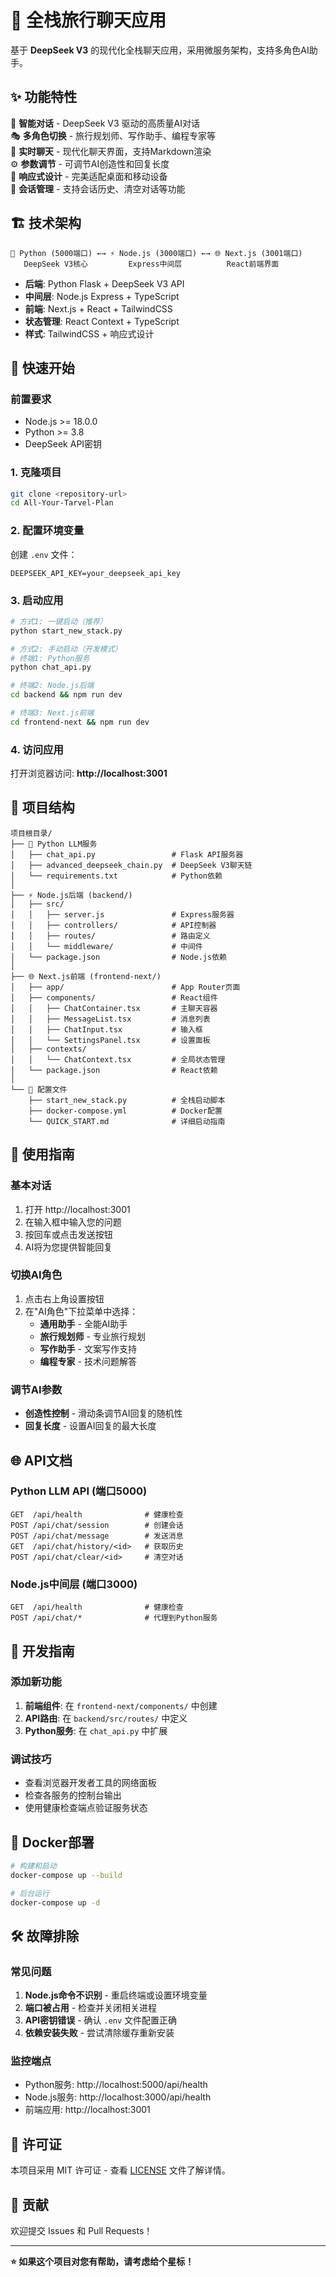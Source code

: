 # 🚀 全栈旅行聊天应用

基于 **DeepSeek V3** 的现代化全栈聊天应用，采用微服务架构，支持多角色AI助手。

## ✨ 功能特性

🤖 **智能对话** - DeepSeek V3 驱动的高质量AI对话  
🎭 **多角色切换** - 旅行规划师、写作助手、编程专家等  
💬 **实时聊天** - 现代化聊天界面，支持Markdown渲染  
⚙️ **参数调节** - 可调节AI创造性和回复长度  
📱 **响应式设计** - 完美适配桌面和移动设备  
🔄 **会话管理** - 支持会话历史、清空对话等功能  

## 🏗️ 技术架构

```
🐍 Python (5000端口) ←→ ⚡ Node.js (3000端口) ←→ 🌐 Next.js (3001端口)
   DeepSeek V3核心         Express中间层          React前端界面
```

- **后端**: Python Flask + DeepSeek V3 API
- **中间层**: Node.js Express + TypeScript 
- **前端**: Next.js + React + TailwindCSS
- **状态管理**: React Context + TypeScript
- **样式**: TailwindCSS + 响应式设计

## 🚀 快速开始

### 前置要求
- Node.js >= 18.0.0
- Python >= 3.8
- DeepSeek API密钥

### 1. 克隆项目
```bash
git clone <repository-url>
cd All-Your-Tarvel-Plan
```

### 2. 配置环境变量
创建 `.env` 文件：
```env
DEEPSEEK_API_KEY=your_deepseek_api_key
```

### 3. 启动应用
```bash
# 方式1: 一键启动（推荐）
python start_new_stack.py

# 方式2: 手动启动（开发模式）
# 终端1: Python服务
python chat_api.py

# 终端2: Node.js后端  
cd backend && npm run dev

# 终端3: Next.js前端
cd frontend-next && npm run dev
```

### 4. 访问应用
打开浏览器访问: **http://localhost:3001**

## 📁 项目结构

```
项目根目录/
├── 🐍 Python LLM服务
│   ├── chat_api.py                 # Flask API服务器
│   ├── advanced_deepseek_chain.py  # DeepSeek V3聊天链
│   └── requirements.txt            # Python依赖
│
├── ⚡ Node.js后端 (backend/)
│   ├── src/
│   │   ├── server.js               # Express服务器
│   │   ├── controllers/            # API控制器
│   │   ├── routes/                 # 路由定义
│   │   └── middleware/             # 中间件
│   └── package.json                # Node.js依赖
│
├── 🌐 Next.js前端 (frontend-next/)
│   ├── app/                        # App Router页面
│   ├── components/                 # React组件
│   │   ├── ChatContainer.tsx       # 主聊天容器
│   │   ├── MessageList.tsx         # 消息列表
│   │   ├── ChatInput.tsx           # 输入框
│   │   └── SettingsPanel.tsx       # 设置面板
│   ├── contexts/
│   │   └── ChatContext.tsx         # 全局状态管理
│   └── package.json                # React依赖
│
└── 🔧 配置文件
    ├── start_new_stack.py          # 全栈启动脚本
    ├── docker-compose.yml          # Docker配置
    └── QUICK_START.md              # 详细启动指南
```

## 🎯 使用指南

### 基本对话
1. 打开 http://localhost:3001
2. 在输入框中输入您的问题
3. 按回车或点击发送按钮
4. AI将为您提供智能回复

### 切换AI角色
1. 点击右上角设置按钮
2. 在"AI角色"下拉菜单中选择：
   - **通用助手** - 全能AI助手
   - **旅行规划师** - 专业旅行规划
   - **写作助手** - 文案写作支持
   - **编程专家** - 技术问题解答

### 调节AI参数
- **创造性控制** - 滑动条调节AI回复的随机性
- **回复长度** - 设置AI回复的最大长度

## 🌐 API文档

### Python LLM API (端口5000)
```
GET  /api/health              # 健康检查
POST /api/chat/session        # 创建会话
POST /api/chat/message        # 发送消息
GET  /api/chat/history/<id>   # 获取历史
POST /api/chat/clear/<id>     # 清空对话
```

### Node.js中间层 (端口3000)
```
GET  /api/health              # 健康检查
POST /api/chat/*              # 代理到Python服务
```

## 🔧 开发指南

### 添加新功能
1. **前端组件**: 在 `frontend-next/components/` 中创建
2. **API路由**: 在 `backend/src/routes/` 中定义
3. **Python服务**: 在 `chat_api.py` 中扩展

### 调试技巧
- 查看浏览器开发者工具的网络面板
- 检查各服务的控制台输出
- 使用健康检查端点验证服务状态

## 🐳 Docker部署

```bash
# 构建和启动
docker-compose up --build

# 后台运行
docker-compose up -d
```

## 🛠️ 故障排除

### 常见问题
1. **Node.js命令不识别** - 重启终端或设置环境变量
2. **端口被占用** - 检查并关闭相关进程
3. **API密钥错误** - 确认 `.env` 文件配置正确
4. **依赖安装失败** - 尝试清除缓存重新安装

### 监控端点
- Python服务: http://localhost:5000/api/health
- Node.js服务: http://localhost:3000/api/health  
- 前端应用: http://localhost:3001

## 📄 许可证

本项目采用 MIT 许可证 - 查看 [LICENSE](LICENSE) 文件了解详情。

## 🤝 贡献

欢迎提交 Issues 和 Pull Requests！

---

**⭐ 如果这个项目对您有帮助，请考虑给个星标！** 